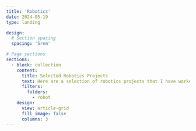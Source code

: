```yaml
---
title: 'Robotics'
date: 2024-05-19
type: landing

design:
  # Section spacing
  spacing: '5rem'

# Page sections
sections:
  - block: collection
    content:
      title: Selected Robotics Projects
      text: Here are a selection of robotics projects that I have worked on over the years.
      filters:
        folders:
          - robot
    design:
      view: article-grid
      fill_image: false
      columns: 3
---
```

